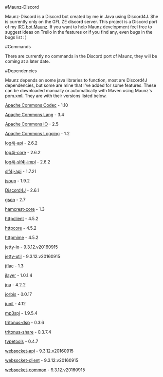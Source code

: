 #Maunz-Discord

Maunz-Discord is a Discord bot created by me in Java using Discord4J. She is currently only on the GFL ZE discord server. This project is a Discord port of my [IRC bot Maunz](https://github.com/Vauff/Maunz). If you want to help Maunz development feel free to suggest ideas on Trello in the features or if you find any, even bugs in the bugs list :(

#Commands

There are currently no commands in the Discord port of Maunz, they will be coming at a later date.

#Dependencies

Maunz depends on some java libraries to function, most are Discord4J dependencies, but some are mine that I've added for some features. These can be downloaded manually or automatically with Maven using Maunz's pom.xml. They are with their versions listed below.

[Apache Commons Codec](https://commons.apache.org/proper/commons-codec/) - 1.10

[Apache Commons Lang](https://commons.apache.org/proper/commons-lang/) - 3.4

[Apache Commons IO](https://commons.apache.org/proper/commons-io/) - 2.5

[Apache Commons Logging](https://commons.apache.org/proper/commons-logging/) - 1.2

[log4j-api](http://logging.apache.org/log4j/2.x/) - 2.6.2

[log4j-core](http://logging.apache.org/log4j/2.x/) - 2.6.2

[log4j-slf4j-impl](https://logging.apache.org/log4j/2.0/log4j-slf4j-impl/index.html) - 2.6.2

[slf4j-api](http://www.slf4j.org/) - 1.7.21

[jsoup](https://jsoup.org/) - 1.9.2

[Discord4J](https://github.com/austinv11/Discord4J) - 2.6.1

[gson](https://github.com/google/gson) - 2.7

[hamcrest-core](http://hamcrest.org/JavaHamcrest/) - 1.3

[httpclient](https://hc.apache.org/httpcomponents-client-ga/) - 4.5.2

[httpcore](https://hc.apache.org/httpcomponents-core-ga/) - 4.5.2

[httpmime](https://hc.apache.org/httpcomponents-client-ga/index.html) - 4.5.2

[jetty-io](http://www.eclipse.org/jetty/) - 9.3.12.v20160915

[jetty-util](http://www.eclipse.org/jetty/) - 9.3.12.v20160915

[jflac](http://jflac.sourceforge.net/) - 1.3

[jlayer](http://www.javazoom.net/javalayer/javalayer.html) - 1.0.1.4

[jna](https://github.com/java-native-access/jna) - 4.2.2

[jorbis](http://www.jcraft.com/jorbis/) - 0.0.17

[junit](http://junit.org/junit4/) - 4.12

[mp3spi](http://www.javazoom.net/mp3spi/mp3spi.html) - 1.9.5.4

[tritonus-dsp](http://www.tritonus.org/) - 0.3.6

[tritonus-share](http://www.tritonus.org/) - 0.3.7.4

[typetools](https://github.com/jhalterman/typetools) - 0.4.7

[websocket-api](https://www.eclipse.org/jetty/) - 9.3.12.v20160915

[websocket-client](https://www.eclipse.org/jetty/) - 9.3.12.v20160915

[websocket-common](https://www.eclipse.org/jetty/) - 9.3.12.v20160915
